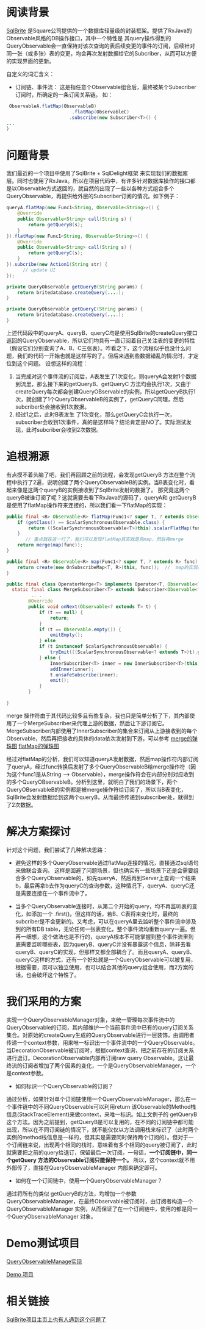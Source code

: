 # 阅读背景
[SqlBrite](https://github.com/square/sqlbrite)  是Square公司提供的一个数据库轻量级的封装框架。提供了RxJava的Observable风格的DB操作接口，其中一个特性是 其query操作得到的QueryObservable会一直保持对该次查询的表后续变更的事件的订阅，后续针对同一张（或多张）表的变更，均会再次发射数据给它的Subcriber，从而可以方便的实现界面的更新。

自定义的词汇含义：
 - 订阅链、事件流： 这是指任意个Observable组合后，最终被某个Subscriber订阅时，所确定的一条订阅关系链。
如：　
```java
 ObservableA.flatMap(ObservableB)
                        .flatMap(ObservableC)
                       .subscribe(new Subscriber<T>() {
...
}
```

# 问题背景
我们最近的一个项目中使用了SqlBrite  + SqlDelight框架 来实现我们的数据库层。同时也使用了RxJava。所以在项目代码中，有许多针对数据库操作的接口都是以Observable方式返回的，就自然的出现了一些以各种方式组合多个QueryObservable，再提供给外层的Subscriber订阅的情况。如下例子：

```java
queryA.flatMap(new Func1<String, Observable<String>>() {
	@Override
	public Observable<String> call(String s) {
		return getQueryB(s);
	}
}).flatMap(new Func1<String, Observable<String>>() {
	@Override
	public Observable<String> call(String s) {
		return getQueryC(s);
	}
}).subcribe(new Action1(String str) {
	  // update UI
});

private QueryObservable getQueryB(String params) {
	return britedatabase.createQuery(....);
}

private QueryObservable getQueryC(String params) {
	return britedatabase.createQuery(....);
}
```
上述代码段中的queryA、queryB、queryC均是使用SqlBrite的createQuery接口返回的QueryObservable，所以它们均具有一直订阅着自己关注表的变更的特性（假设它们分别查询了A、B、C三张表）。咋看之下，这个流程似乎也没什么问题，我们的代码一开始也就是这样写的了。但后来遇到些数据错乱的情况时，才定位到这个问题。
设想这样的流程：
1. 当完成对这个事件流的订阅后，A表发生了1次变化，则queryA会发射1个数据到流里，那么接下来的getQueryB、getQueryC 方法均会执行1次，又由于createQuery每次都会创建QueryOBservable的实例，所以getQueryB执行1次，就创建了1个QueryObservableB的实例了，getQueryC同理，然后subcriber处会接收到1次数据。
2. 经过1之后，此时B表发生 了1次变化，那么getQueryC会执行一次，subscriber会收到1次事件，真的是这样吗？结论肯定是NO了。实际测试发现，此时subcriber会收到2次数据。

# 追根溯源
有点摸不着头脑了吧，我们再回顾之前的流程，会发现getQueryB 方法在整个流程中执行了2遍，说明创建了两个QueryObservableB的实例。当B表变化时，看起来像是这两个queryB的实例接收到了SqlBrite发射的数据了。
那究竟这两个queryB被谁订阅了呢？这就需要去看下RxJava的源码了，queryA和 getQueryB 是使用了flatMap操作符来连接的，所以我们看一下flatMap的实现：
```java
public final <R> Observable<R> flatMap(Func1<? super T, ? extends Observable<? extends R>> func) {
	if (getClass() == ScalarSynchronousObservable.class) {
		return ((ScalarSynchronousObservable<T>)this).scalarFlatMap(func);
	}
       // 重点就在这一行了，我们可以发现flatMap其实就是先map，然后再merge
	return merge(map(func));   
}

public final <R> Observable<R> map(Func1<? super T, ? extends R> func) {
	return create(new OnSubscribeMap<T, R>(this, func));  //  map的实现就是OnSubscribeMap，其实就是包装了一个内部订阅者来订阅上游的Observable，当收到上游的数据时，执行func来转换数据类型，再发射新数据给下游订阅者。
}

public final class OperatorMerge<T> implements Operator<T, Observable<? extends T>> {
  static final class MergeSubscriber<T> extends Subscriber<Observable<? extends T>> {
         .. .
        @Override
        public void onNext(Observable<? extends T> t) {
            if (t == null) {
                return;
            }
            if (t == Observable.empty()) {
                emitEmpty();
            } else
            if (t instanceof ScalarSynchronousObservable) {
                tryEmit(((ScalarSynchronousObservable<? extends T>)t).get());
            } else {
                InnerSubscriber<T> inner = new InnerSubscriber<T>(this, uniqueId++);     // 可以看到这里有个InnerSubscriber
                addInner(inner);
                t.unsafeSubscribe(inner);
                emit();
            }
        }
        
}
```
merge 操作符由于其代码比较多且有些复杂，我也只是简单分析了下，其内部使用了一个MergeSubscriber来代理上游的数据，然后让下游订阅它。
MergeSubscriber内部使用了InnerSubscriber的集合来订阅从上游接收到的每个Observable，然后再把接收的具体的data依次发射到下游，可以参考
[merge的弹珠图](https://raw.githubusercontent.com/wiki/ReactiveX/RxJava/images/rx-operators/merge.oo.png) 
[flatMap的弹珠图](https://raw.githubusercontent.com/wiki/ReactiveX/RxJava/images/rx-operators/flatMap.png)

经过对flatMap的分析，我们可以知道queryA发射数据，然后map操作符内部订阅了queryA，经过func转换后发射了多个QueryObservableB给merge操作符（因为这个func1是从String --> Observable<String>），merge操作符会在内部分别对应收到的多个QueryOBservableB。分析到这里，就明白了我们的场景下，两个QueryOBservableB的实例都是被merge操作符给订阅了，所以当B表变化，SqlBrite会发射数据给到这两个queryB，从而最终传递到subscriber处，就得到了2次数据。

# 解决方案探讨
针对这个问题，我们尝试了几种解决思路：
- 避免这样的多个QueryObservable通过flatMap连接的情况，直接通过sql语句来做联合查询。
这样是回避了问题场景，但也确实有一些场景下还是会需要组合多个QueryObservable的，如先queryA，然后再到Server上查询一个结果b，最后再拿b去作为queryC的查询参数，这种情况下，queryA、queryC还是需要连接在一个事件流中了。

- 当多个QueryObservable连接时，从第二个开始的query，均不再监听表的变化，如添加一个 .first()。但这样的话，若B、C表将来变化时，最终的subcriber是不会更新的。又考虑，可以在queryA里去监听整个事件流中涉及到的所有DB table，无论任何一张表变化，整个事件流均重新query一遍。但再一细想，这个做法也是不行的，queryA根本不可能掌握到整个事件流里到底需要监听哪些表，因为queryB、queryC并没有暴露这个信息，除非去看queryB、queryC的实现，但那样又都全部耦合了。而且queryA、queryB、queryC这样的方式，还有一个好处就是一个QueryObservable可以被复用，根据需要，既可以独立使用，也可以结合其他的query组合使用，而2方案的话，也会破坏这个特性了。

# 我们采用的方案
实现一个QueryObservableManager对象，来统一管理每次事件流中的QueryObservable的订阅，其内部维护一个当前事件流中已有的query订阅关系集合。对原始的createQuery生成的QueryObservable进行一层装饰，由调用者传递一个context参数，用来唯一标识出一个事件流中的一个QueryObservable。当DecorationObservable被订阅时，根据context查询，把之前存在的订阅关系进行退订。DecorationObservable内部再订阅raw query Observable。这让最终流的订阅者增加了两个因素的变化，一个是QueryObservableManager，一个是context参数。

- 如何标识一个QueryObservable的订阅？

通过分析，如果针对单个订阅链使用一个QueryObservableManager，那么在一个事件链中的不同QueryObservable可以利用return 该Observable的Method栈信息(StackTraceElement)来做context，来唯一标识。如上文例子的 getQueryB 这个方法。因为之前提到，getQueryB是可以复用的，在不同的订阅链中都可能出现，所以在不同订阅链的情况下，就不能仅仅以方法调用栈来标识了（此时两个实例的method栈信息是一样的，但其实是需要同时保持两个订阅的）。但对于一个订阅链来说，出现两个相同的栈时，意味着有多个相同的query被订阅了，此时就需要把之前的query给退订，保留最后一次订阅。一句话，**一个订阅链中，同一个getQuery 方法的Observable订阅只能保持一个。** 所以，这个context就不用外部传了，直接在QueryObservableManager 内部来确定即可。

- 如何在一个订阅链中，使用一个QueryObservableManager？

通过将所有的类似 getQueryB的方法，均增加一个参数QueryObservableManager，在最终Observable被订阅时，由订阅者构造一个QueryObservableManager 实例，从而保证了在一个订阅链中，使用的都是同一个QueryObservableManager 对象。

# Demo测试项目
[QueryObservableManage实现](https://github.com/kmfish/TestSqlBriteDemo/blob/master/app/src/main/java/sqlbrite/demos/yy/com/sqlbrite/db/BriteQueryObservableFactory.java)

[Demo 项目](https://github.com/kmfish/TestSqlBriteDemo)

# 相关链接
[SqlBrite项目主页上也有人遇到这个问题了](https://github.com/square/sqlbrite/issues/102)



























